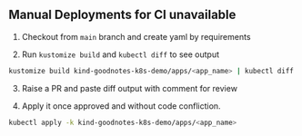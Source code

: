 

## Manual Deployments for CI unavailable

1. Checkout from `main` branch and create yaml by requirements

2. Run `kustomize build` and `kubectl diff` to see output
```sh
kustomize build kind-goodnotes-k8s-demo/apps/<app_name> | kubectl diff -f -

```

3. Raise a PR and paste diff output with comment for review

4. Apply it once approved and without code confliction.

```sh
kubectl apply -k kind-goodnotes-k8s-demo/apps/<app_name>
```
